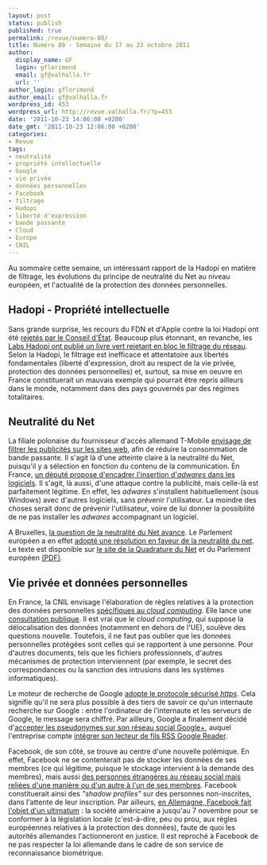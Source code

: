 ```yaml
---
layout: post
status: publish
published: true
permalink: /revue/numero-80/
title: Numéro 80 - Semaine du 17 au 23 octobre 2011
author:
  display_name: GF
  login: gflorimond
  email: gf@valhalla.fr
  url: ''
author_login: gflorimond
author_email: gf@valhalla.fr
wordpress_id: 453
wordpress_url: http://revue.valhalla.fr/?p=453
date: '2011-10-23 14:06:00 +0200'
date_gmt: '2011-10-23 12:06:00 +0200'
categories:
- Revue
tags:
- neutralité
- propriété intellectuelle
- Google
- vie privée
- données personnelles
- Facebook
- filtrage
- Hadopi
- liberté d'expression
- bande passante
- Cloud
- Europe
- CNIL
---
```

<p>Au sommaire cette semaine, un intéressant rapport de la Hadopi en matière de filtrage, les évolutions du principe de neutralité du Net au niveau européen, et l'actualité de la protection des données personnelles.</p>
<h2>Hadopi - Propriété intellectuelle</h2>
<p>Sans grande surprise, les recours du FDN et d'Apple contre la loi Hadopi ont été <a href="http://www.numerama.com/magazine/20248-hadopi-les-recours-de-fdn-et-apple-rejetes-par-le-conseil-d-etat.html">rejetés par le Conseil d'État</a>. Beaucoup plus étonnant, en revanche, les <a href="http://www.numerama.com/magazine/20207-les-labs-hadopi-publient-un-livre-vert-critique-sur-le-filtrage.html">Labs Hadopi ont publié un livre vert rejetant en bloc le filtrage du réseau</a>. Selon la Hadopi, le filtrage est inefficace et attentatoire aux libertés fondamentales (liberté d'expression, droit au respect de la vie privée, protection des données personnelles) et, surtout, sa mise en oeuvre en France constituerait un mauvais exemple qui pourrait être repris ailleurs dans le monde, notamment dans des pays gouvernés par des régimes totalitaires.</p>
<h2>Neutralité du Net</h2>
<p>La filiale polonaise du fournisseur d'accès allemand T-Mobile <a href="http://www.numerama.com/magazine/20203-un-operateur-polonais-veut-supprimer-a-la-volee-la-pub-des-sites-web.html">envisage de filtrer les publicités sur les sites web</a>, afin de réduire la consommation de bande passante. Il s'agit là d'une atteinte claire à la neutralité du Net, puisqu'il y a sélection en fonction du contenu de la communication. En France, <a href="http://www.numerama.com/magazine/20263-un-depute-veut-encadrer-l-installation-des-adwares.html">un député propose d'encadrer l'insertion d'<i>adwares</i> dans les logiciels</a>. Il s'agit, là aussi, d'une attaque contre la publicité, mais celle-là est parfaitement légitime. En effet, les <i>adwares</i> s'installent habituellement (sous Windows) avec d'autres logiciels, sans prévenir l'utilisateur. La moindre des choses serait donc de prévenir l'utilisateur, voire de lui donner la possibilité de ne pas installer les <i>adwares</i> accompagnant un logiciel.</p>
<p>A Bruxelles, <a href="http://www.numerama.com/magazine/20262-la-neutralite-du-net-marque-des-points-a-bruxelles.html">la question de la neutralité du Net avance</a>. Le Parlement européen a en effet <a href="http://www.laquadrature.net/fr/la-resolution-sur-la-neutralite-du-net-adoptee-au-parlement-europeen">adopté une résolution en faveur de la neutralité du net</a>. Le texte est disponible sur <a href="https://www.laquadrature.net/wiki/Network_Neutrality_resolution_amendments">le site de la Quadrature du Net</a> et du Parlement européen <a href="http://www.europarl.europa.eu/meetdocs/2009_2014/documents/itre/dv/08092011_res_net_neutrality_/08092011_res_net_neutrality_en.pdf">(PDF)</a>.</p>
<h2>Vie privée et données personnelles</h2>
<p>En France, la CNIL envisage l'élaboration de règles relatives à la protection des données personnelles <a href="http://www.numerama.com/magazine/20211-la-cnil-propose-d-encadrer-specifiquement-le-cloud-computing.html">spécifiques au <i>cloud computing</i></a>. Elle lance une <a href="http://www.pcinpact.com/actu/news/66442-cloud-computing-cspla-cnil-donnees-personnel.htm">consultation publique</a>. Il est vrai que le <i>cloud computing</i>, qui suppose la délocalisation des données (notamment en dehors de l'UE), soulève des questions nouvelle. Toutefois, il ne faut pas oublier que les données personnelles protégées sont celles qui se rapportent à une personne. Pour d'autres documents, tels que les fichiers professionnels, d'autres mécanismes de protection interviennent (par exemple, le secret des correspondances ou la sanction des intrusions dans les systèmes informatiques).</p>
<p>Le moteur de recherche de Google <a href="http://www.numerama.com/magazine/20238-google-masquera-les-recherches-de-ses-utilisateurs-connectes.html">adopte le protocole sécurisé <i>https</i></a>. Cela signifie qu'il ne sera plus possible à des tiers de savoir ce qu'un internaute recherche sur Google : entre l'ordinateur de l'internaute et les serveurs de Google, le message sera chiffré. Par ailleurs, Google a finalement décidé d'<a href="http://www.numerama.com/magazine/20266-google-va-accepter-les-pseudonymes.html">accepter les pseudonymes sur son réseau social Google+</a>, auquel l'entreprise compte <a href="http://www.numerama.com/magazine/20272-google-reader-va-etre-lie-a-google-plus.html">intégrer son lecteur de fils RSS Google Reader</a>.</p>
<p>Facebook, de son côté, se trouve au centre d'une nouvelle polémique. En effet, Facebook ne se contenterait pas de stocker les données de ses membres (ce qui légitime, puisque le stockage intervient à la demande des membres), mais aussi <a href="http://www.numerama.com/magazine/20237-facebook-stockerait-des-donnees-sur-les-non-membres.html">des personnes étrangères au réseau social mais reliées d'une manière ou d'un autre à l'un de ses membres</a>. Facebook constituerait ainsi des <i>"shadow profiles"</i> sur des personnes non-inscrites, dans l'attente de leur inscription. Par ailleurs, <a href="http://www.numerama.com/magazine/20285-l-allemagne-pose-un-ultimatum-a-facebook-sur-la-reconnaissance-biometrique.html">en Allemagne, Facebook fait l'objet d'un ultimatum</a> : la société américaine a jusqu'au 7 novembre pour se conformer à la législation locale (c'est-à-dire, peu ou prou, aux règles européennes relatives à la protection des données), faute de quoi les autorités allemandes l'actionneront en justice. Il est reproché à Facebook de ne pas respecter la loi allemande dans le cadre de son service de reconnaissance biométrique.</p>
